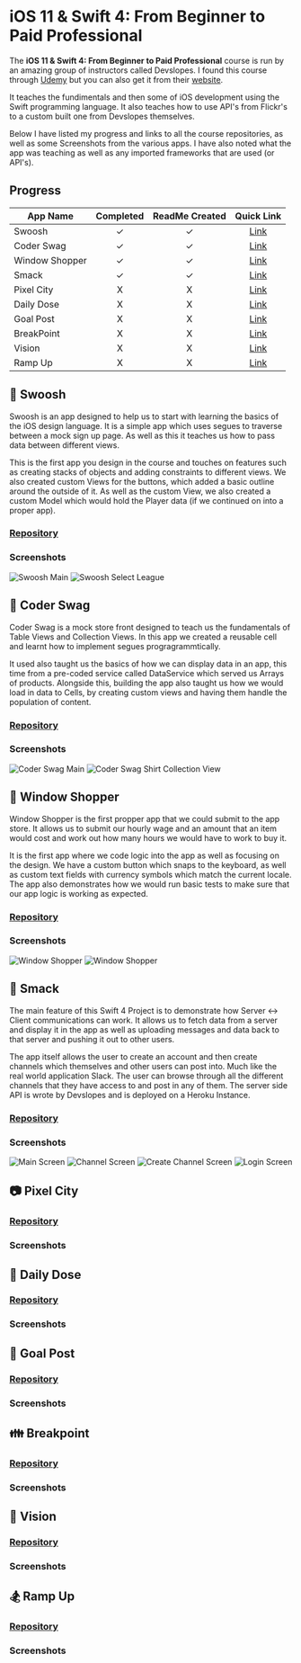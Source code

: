 # iOS 11 & Swift 4: From Beginner to Paid Professional
The **iOS 11 & Swift 4: From Beginner to Paid Professional** course is run by an amazing group of instructors called Devslopes. I found this course through [Udemy](https://www.udemy.com/devslopes-ios11/) but you can also get it from their [website](https://devslopes.com/). 

It teaches the fundimentals and then some of iOS development using the Swift programming language. It also teaches how to use API's from Flickr's to a custom built one from Devslopes themselves. 

Below I have listed my progress and links to all the course repositories, as well as some Screenshots from the various apps. I have also noted what the app was teaching as well as any imported frameworks that are used (or API's).
## Progress
App Name       | Completed  | ReadMe Created  | Quick Link  
-------------- | :--------: | :-------------: | :-----------: 
Swoosh         | &#10003;   | &#10003;        | [Link](https://github.com/thomaspickup/ios11-swoosh)
Coder Swag     | &#10003;   | &#10003;        | [Link](https://github.com/thomaspickup/ios11-coder)
Window Shopper | &#10003;   | &#10003;        | [Link](https://github.com/thomaspickup/ios11-window)
Smack          | &#10003;   | &#10003;        | [Link](https://github.com/thomaspickup/ios11-smack)
Pixel City     | X          | X               | [Link](https://github.com/thomaspickup/ios11-pixelcity)
Daily Dose     | X          | X               | [Link](https://github.com/thomaspickup/ios11-dailydose)
Goal Post      | X          | X               | [Link](https://github.com/thomaspickup/ios11-goalpost)
BreakPoint     | X          | X               | [Link](https://github.com/thomaspickup/ios11-breakpoint)
Vision         | X          | X               | [Link](https://github.com/thomaspickup/ios11-vision)
Ramp Up        | X          | X               | [Link](https://github.com/thomaspickup/ios11-rampup)
## :basketball: Swoosh
Swoosh is an app designed to help us to start with learning the basics of the iOS design language. It is a simple app which uses segues to traverse between a mock sign up page. 
As well as this it teaches us how to pass data between different views.

This is the first app you design in the course and touches on features such as creating stacks of objects and adding constraints to different views. We also created custom Views for the buttons, which added a basic outline around the outside of it. As well as the custom View, we also created a custom Model which would hold the Player data (if we continued on into a proper app). 

### [Repository](https://github.com/thomaspickup/ios11-swoosh)
### Screenshots
![Swoosh Main](https://github.com/thomaspickup/udemy-ios11-course/blob/master/Assets/1.%20Swoosh/IMG_0024.png?raw=true)
![Swoosh Select League](https://github.com/thomaspickup/udemy-ios11-course/blob/master/Assets/1.%20Swoosh/IMG_0025.png?raw=true)

## :shirt: Coder Swag
Coder Swag is a mock store front designed to teach us the fundamentals of Table Views and Collection Views. In this app we created a reusable cell and learnt how to implement segues progragrammtically. 

It used also taught us the basics of how we can display data in an app, this time from a pre-coded service called DataService which served us Arrays of products. Alongside this, building the app also taught us how we would load in data to Cells, by creating custom views and having them handle the population of content.
### [Repository](https://github.com/thomaspickup/ios11-coder)
### Screenshots
![Coder Swag Main](https://github.com/thomaspickup/udemy-ios11-course/blob/master/Assets/2.%20Coder%20Swag/IMG_0027.png?raw=true)
![Coder Swag Shirt Collection View](https://github.com/thomaspickup/udemy-ios11-course/blob/master/Assets/2.%20Coder%20Swag/IMG_0029.png?raw=true)

## :money_with_wings: Window Shopper
Window Shopper is the first propper app that we could submit to the app store. It allows us to submit our hourly wage and an amount that an item would cost and work out how many hours we would have to work to buy it. 

It is the first app where we code logic into the app as well as focusing on the design. We have a custom button which snaps to the keyboard, as well as custom text fields with currency symbols which match the current locale. The app also demonstrates how we would run basic tests to make sure that our app logic is working as expected.
### [Repository](https://github.com/thomaspickup/ios11-window)
### Screenshots
![Window Shopper](https://github.com/thomaspickup/udemy-ios11-course/blob/master/Assets/3.%20Window%20Shopper/IMG_0031.png?raw=true)
![Window Shopper](https://github.com/thomaspickup/udemy-ios11-course/blob/master/Assets/3.%20Window%20Shopper/IMG_0032.png?raw=true)

## :mega: Smack
The main feature of this Swift 4 Project is to demonstrate how Server <-> Client communications can work. It allows us to fetch data from a server and display it in the app as well as uploading messages and data back to that server and pushing it out to other users. 

The app itself allows the user to create an account and then create channels which themselves and other users can post into. Much like the real world application Slack. The user can browse through all the different channels that they have access to and post in any of them. The server side API is wrote by Devslopes and is deployed on a Heroku Instance.

### [Repository](https://github.com/thomaspickup/ios11-smack)
### Screenshots
![Main Screen](https://github.com/thomaspickup/udemy-ios11-course/blob/master/Assets/4.Smack/IMG_0035.png?raw=true)
![Channel Screen](https://github.com/thomaspickup/udemy-ios11-course/blob/master/Assets/4.Smack/IMG_0034.png?raw=true)
![Create Channel Screen](https://github.com/thomaspickup/udemy-ios11-course/blob/master/Assets/4.Smack/IMG_0036.png?raw=true)
![Login Screen](https://github.com/thomaspickup/udemy-ios11-course/blob/master/Assets/4.Smack/IMG_0033.png?raw=true)
## :camera: Pixel City

### [Repository](https://github.com/thomaspickup/ios11-pixelcity)
### Screenshots

## :newspaper: Daily Dose

### [Repository](https://github.com/thomaspickup/ios11-dailydose)
### Screenshots

## :tada: Goal Post

### [Repository](https://github.com/thomaspickup/ios11-goalpost)
### Screenshots

## :family: Breakpoint

### [Repository](https://github.com/thomaspickup/ios11-breakpoint)
### Screenshots

## :eyes: Vision

### [Repository](https://github.com/thomaspickup/ios11-vision)
### Screenshots

## :snowboarder: Ramp Up

### [Repository](https://github.com/thomaspickup/ios11-rampup)
### Screenshots
